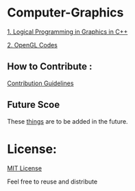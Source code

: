 # Computer-Graphics

[1. Logical Programming in Graphics in C++](Logistics)

[2. OpenGL Codes](OpenGL)

## How to Contribute :

[Contribution Guidelines](CONTRIBUTING.md)

## Future Scoe

These [things](future.md) are to be added in the future.

# License:

[MIT License](LICENSE) 

Feel free to reuse and distribute
